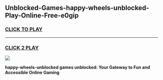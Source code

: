 
## Unblocked-Games-happy-wheels-unblocked-Play-Online-Free-e0gip
<h3>
<a href="https://premium76.site?title=happy-wheels-unblocked&ref=26A">CLICK TO PLAY</a></h3>
<hr>

<h3>
<a href="https://premium76.site?title=happy-wheels-unblocked&ref=26A">CLICK 2 PLAY</a>
  
</h3>

<a href="https://premium76.site?title=happy-wheels-unblocked&ref=26A"><img src="https://clearcache.store/games.png"></a>


**happy-wheels-unblocked games unblocked: Your Gateway to Fun and Accessible Online Gaming**
